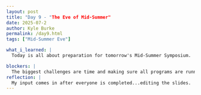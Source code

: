 ```yaml
---
layout: post
title: "Day 9 - "The Eve of Mid-Summer"
date: 2025-07-2
author: Kyle Burke
permalink: /day9.html
tags: ["Mid-Summer Eve"]

what_i_learned: |
  Today is all about preparation for tomorrow's Mid-Summer Symposium.

blockers: |
  The biggest challenges are time and making sure all programs are running efficiently.
reflection: |
  My input comes in after everyone is completed...editing the slides.  Just making sure everything looks uniform and consistent.  Our team is on full intense mode, ironing out all of the details and running programs for efficiency.  D-Fliers are making it happen!
---
```

